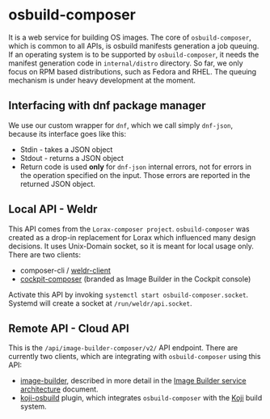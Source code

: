 # osbuild-composer

It is a web service for building OS images. The core of `osbuild-composer`, which is common to all APIs, is osbuild manifests generation a job queuing. If an operating system is to be supported by `osbuild-composer`, it needs the manifest generation code in `internal/distro` directory. So far, we only focus on RPM based distributions, such as Fedora and RHEL. The queuing mechanism is under heavy development at the moment.



## Interfacing with dnf package manager

We use our custom wrapper for `dnf`, which we call simply `dnf-json`, because its interface goes like this:

* Stdin - takes  a JSON object
* Stdout - returns a JSON object
* Return code is used **only** for `dnf-json` internal errors, not for errors in the operation specified on the input. Those errors are reported in the returned JSON object.

## Local API - Weldr

This API comes from the `Lorax-composer project`. `osbuild-composer` was created as a drop-in replacement for Lorax which influenced many design decisions. It uses Unix-Domain socket, so it is meant for local usage only. There are two clients:

* composer-cli / [weldr-client](https://github.com/osbuild/weldr-client)
* [cockpit-composer](https://github.com/osbuild/cockpit-composer) (branded as Image Builder in the Cockpit console)

Activate this API by invoking `systemctl start osbuild-composer.socket`. Systemd will create a socket at `/run/weldr/api.socket`.

## Remote API - Cloud API

This is the `/api/image-builder-composer/v2/` API endpoint. There are currently two clients, which are integrating with `osbuild-composer` using this API:

* [image-builder](https://github.com/osbuild/image-builder), described in more detail in the [Image Builder service architecture](../../../service/architecture.md) document.
* [koji-osbuild](https://github.com/osbuild/koji-osbuild) plugin, which integrates `osbuild-composer` with the [Koji](https://koji.build/) build system.
